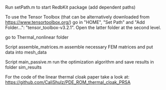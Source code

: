 
Run setPath.m to start RedbKit package (add dependent paths)  

To use the Tensor Toolbox (that can be alternatively downloaded from https://www.tensortoolbox.org/) go in "HOME", "Set Path" and "Add Folder...": "tensor_toolbox-v3.2.1". Open the latter folder at the second level.

go to Thermal_nonlinear folder 

Script assemble_matrices.m  assemble necessary FEM matrices and put data into mesh_data  

Script main_passive.m run the optimization algorithm and save results in folder sim_results 

For the code of the linear thermal cloak paper take a look at: https://github.com/CaliShulz/PDE_ROM_thermal_cloak_PRSA
